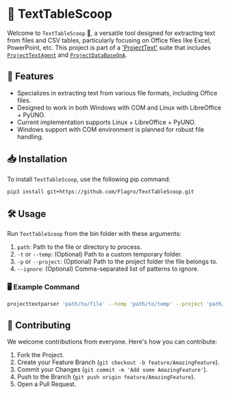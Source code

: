 # 📝 TextTableScoop

Welcome to `TextTableScoop` 🌟, a versatile tool designed for extracting text from files and CSV tables, particularly focusing on Office files like Excel, PowerPoint, etc. This project is part of a ['ProjectText'](https://github.com/Flagro/ProjectTextSuite) suite that includes [`ProjectTextAgent`](https://github.com/Flagro/ProjectTextAgent) and [`ProjectDataBaseQnA`](https://github.com/Flagro/ProjectDataBaseQnA).

## 🚀 Features

- Specializes in extracting text from various file formats, including Office files.
- Designed to work in both Windows with COM and Linux with LibreOffice + PyUNO. 
- Current implementation supports Linux + LibreOffice + PyUNO.
- Windows support with COM environment is planned for robust file handling.

## 📥 Installation

To install `TextTableScoop`, use the following pip command:
```bash
pip3 install git+https://github.com/Flagro/TextTableScoop.git
```


## 🛠️ Usage

Run `TextTableScoop` from the bin folder with these arguments:

1. `path`: Path to the file or directory to process.
2. `-t` or `--temp`: (Optional) Path to a custom temporary folder.
3. `-p` or `--project`: (Optional) Path to the project folder the file belongs to.
4. `--ignore`: (Optional) Comma-separated list of patterns to ignore.

### 🖥️ Example Command
```bash
projecttextparser 'path/to/file' --temp 'path/to/temp' --project 'path/to/project' --ignore 'pattern1,pattern2'
```

## 🤝 Contributing

We welcome contributions from everyone. Here's how you can contribute:

1. Fork the Project.
2. Create your Feature Branch (`git checkout -b feature/AmazingFeature`).
3. Commit your Changes (`git commit -m 'Add some AmazingFeature'`).
4. Push to the Branch (`git push origin feature/AmazingFeature`).
5. Open a Pull Request.
